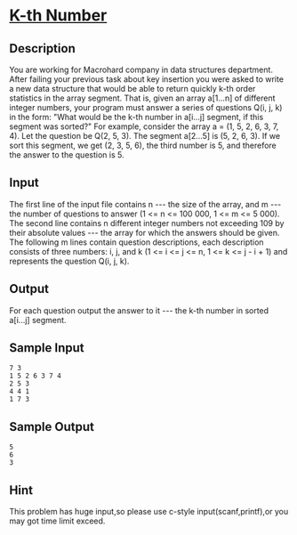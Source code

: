 # [K-th Number](http://poj.org/problem?id=2104)

## Description

You are working for Macrohard company in data structures department. After failing your previous task about key insertion you were asked to write a new data structure that would be able to return quickly k-th order statistics in the array segment. 
That is, given an array a[1...n] of different integer numbers, your program must answer a series of questions Q(i, j, k) in the form: "What would be the k-th number in a[i...j] segment, if this segment was sorted?" 
For example, consider the array a = (1, 5, 2, 6, 3, 7, 4). Let the question be Q(2, 5, 3). The segment a[2...5] is (5, 2, 6, 3). If we sort this segment, we get (2, 3, 5, 6), the third number is 5, and therefore the answer to the question is 5.

## Input

The first line of the input file contains n --- the size of the array, and m --- the number of questions to answer (1 <= n <= 100 000, 1 <= m <= 5 000). 
The second line contains n different integer numbers not exceeding 109 by their absolute values --- the array for which the answers should be given. 
The following m lines contain question descriptions, each description consists of three numbers: i, j, and k (1 <= i <= j <= n, 1 <= k <= j - i + 1) and represents the question Q(i, j, k).

## Output

For each question output the answer to it --- the k-th number in sorted a[i...j] segment.

## Sample Input
```
7 3
1 5 2 6 3 7 4
2 5 3
4 4 1
1 7 3
```

## Sample Output
```
5
6
3
```

## Hint

This problem has huge input,so please use c-style input(scanf,printf),or you may got time limit exceed.
